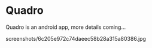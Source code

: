 # Quadro


Quadro is an android app, more details coming...

screenshots/6c205e972c74daeec58b28a315a80386.jpg

